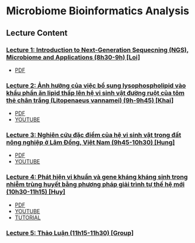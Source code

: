# Microbiome Bioinformatics Analysis
## Lecture Content
### [Lecture 1: Introduction to Next-Generation Sequecning (NGS), Microbiome and Applications (8h30-9h) [Loi]](Lecture_1)
- [PDF](Lecture_1/Introduction_microbiome_2025June27.pdf)

### [Lecture 2: Ảnh hưởng của việc bổ sung lysophospholipid vào khẩu phần ăn lipid thấp lên hệ vi sinh vật đường ruột của tôm thẻ chân trắng (Litopenaeus vannamei)  (9h-9h45) [Khai]](Lecture_2)
- [PDF](https://github.com/luuloi/Microbiome-bioinformatics-analysis/blob/main/lecture2/16Sshrimp_RP.pptx.pdf)
- [YOUTUBE]()

### [Lecture 3: Nghiên cứu đặc điểm của hệ vi sinh vật trong đất nông nghiệp ở Lâm Đồng, Việt Nam (9h45-10h30) [Hung]](Lecture_3)
- [PDF](https://docs.google.com/presentation/d/1PD7S_VM_Jl6B4VmVQKx9ese0Bz-JVgCdFuyzgBrSfHM/edit?usp=sharing)
- [YOUTUBE](https://www.youtube.com/watch?v=PPeri-O-6OY&list=PLXtgXP89Tyn-iYKR7_ShHyQEQN3CTt6AW&index=2)

### [Lecture 4: Phát hiện vi khuẩn và gene kháng kháng sinh trong nhiễm trùng huyết bằng phương pháp giải trình tự thế hệ mới (10h30-11h15) [Huy]](Lecture_4)
- [PDF](https://docs.google.com/presentation/d/16WdPNaH-zDNQNwY7eJuAQpekHc1Sgqzd_yB-nDSgtVk/edit?usp=sharing)
- [YOUTUBE](https://www.youtube.com/watch?v=PPeri-O-6OY&list=PLXtgXP89Tyn-iYKR7_ShHyQEQN3CTt6AW&index=2)
- [TUTORIAL]()

### [Lecture 5: Thảo Luận (11h15-11h30) [Group]](Lecture_5)

